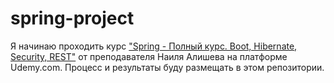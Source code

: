 # spring-project
<p> Я начинаю проходить курс 
<a href="https://www.udemy.com/course/spring-alishev/">"Spring - Полный курс. Boot, Hibernate, Security, REST"</a> 
от преподавателя Наиля Алишева на платформе Udemy.com. Процесс и результаты буду размещать в этом репозитории.</p>